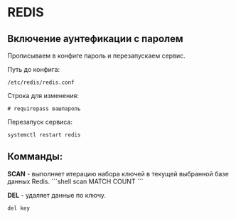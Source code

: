 <h1>REDIS</h1>

<h2>Включение аунтефикации с паролем</h2>

Прописываем в конфиге пароль и перезапускаем сервис.

Путь до конфига:

```shell
/etc/redis/redis.conf
```

Строка для изменения:

```shell
# requirepass вашпароль
```

Перезапуск сервиса:

```shell
systemctl restart redis
```

<h2>Комманды:</h2>
<b>SCAN</b> - выполняет итерацию набора ключей в текущей выбранной базе данных Redis.
```shell
scan <cursor> MATCH <match> COUNT <count>
```


<b>DEL</b> - удаляет данные по ключу.
```shell
del key
```


